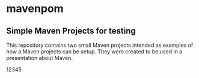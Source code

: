 # mavenpom

Simple Maven Projects for testing 
---------------------

This repository contains two small Maven projects intended as examples of how a Maven projects can be setup. They were created to be used in a presentation about Maven.


12345
